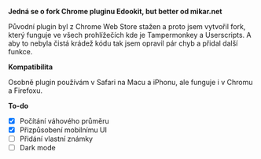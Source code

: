 **Jedná se o fork Chrome pluginu Edookit, but better od mikar.net**

Původní plugin byl z Chrome Web Store stažen a proto jsem vytvořil fork, který funguje ve všech prohlížečích kde je Tampermonkey a Userscripts. A aby to nebyla čistá krádež kódu tak jsem opravil pár chyb a přidal další funkce.

**Kompatibilita**

Osobně plugin používám v Safari na Macu a iPhonu, ale funguje i v Chromu a Firefoxu.

**To-do**

 - [x] Počítání váhového průměru
 - [x] Přizpůsobení mobilnímu UI
 - [ ] Přidání vlastní známky
 - [ ] Dark mode
